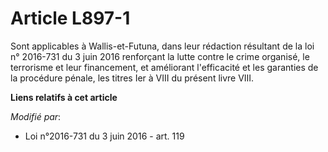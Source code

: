 # Article L897-1

Sont applicables à Wallis-et-Futuna, dans leur rédaction résultant de la loi n° 2016-731 du 3 juin 2016 renforçant la lutte
contre le crime organisé, le terrorisme et leur financement, et améliorant l'efficacité et les garanties de la procédure
pénale, les titres Ier à VIII du présent livre VIII.

**Liens relatifs à cet article**

_Modifié par_:

  - Loi n°2016-731 du 3 juin 2016 - art. 119
